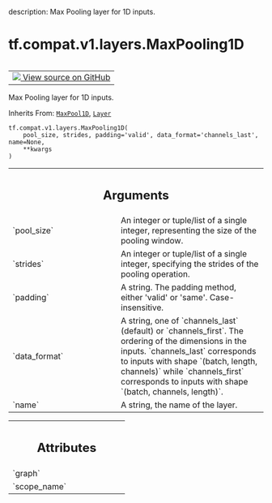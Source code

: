 description: Max Pooling layer for 1D inputs.

<div itemscope itemtype="http://developers.google.com/ReferenceObject">
<meta itemprop="name" content="tf.compat.v1.layers.MaxPooling1D" />
<meta itemprop="path" content="Stable" />
<meta itemprop="property" content="__init__"/>
<meta itemprop="property" content="__new__"/>
</div>

# tf.compat.v1.layers.MaxPooling1D

<!-- Insert buttons and diff -->

<table class="tfo-notebook-buttons tfo-api nocontent" align="left">
<td>
  <a target="_blank" href="https://github.com/tensorflow/tensorflow/blob/r2.4/tensorflow/python/keras/legacy_tf_layers/pooling.py#L101-L130">
    <img src="https://www.tensorflow.org/images/GitHub-Mark-32px.png" />
    View source on GitHub
  </a>
</td>
</table>



Max Pooling layer for 1D inputs.

Inherits From: [`MaxPool1D`](../../../../tf/keras/layers/MaxPool1D.md), [`Layer`](../../../../tf/compat/v1/layers/Layer.md)

<pre class="devsite-click-to-copy prettyprint lang-py tfo-signature-link">
<code>tf.compat.v1.layers.MaxPooling1D(
    pool_size, strides, padding='valid', data_format='channels_last', name=None,
    **kwargs
)
</code></pre>



<!-- Placeholder for "Used in" -->


<!-- Tabular view -->
 <table class="responsive fixed orange">
<colgroup><col width="214px"><col></colgroup>
<tr><th colspan="2"><h2 class="add-link">Arguments</h2></th></tr>

<tr>
<td>
`pool_size`
</td>
<td>
An integer or tuple/list of a single integer,
representing the size of the pooling window.
</td>
</tr><tr>
<td>
`strides`
</td>
<td>
An integer or tuple/list of a single integer, specifying the
strides of the pooling operation.
</td>
</tr><tr>
<td>
`padding`
</td>
<td>
A string. The padding method, either 'valid' or 'same'.
Case-insensitive.
</td>
</tr><tr>
<td>
`data_format`
</td>
<td>
A string, one of `channels_last` (default) or `channels_first`.
The ordering of the dimensions in the inputs.
`channels_last` corresponds to inputs with shape
`(batch, length, channels)` while `channels_first` corresponds to
inputs with shape `(batch, channels, length)`.
</td>
</tr><tr>
<td>
`name`
</td>
<td>
A string, the name of the layer.
</td>
</tr>
</table>





<!-- Tabular view -->
 <table class="responsive fixed orange">
<colgroup><col width="214px"><col></colgroup>
<tr><th colspan="2"><h2 class="add-link">Attributes</h2></th></tr>

<tr>
<td>
`graph`
</td>
<td>

</td>
</tr><tr>
<td>
`scope_name`
</td>
<td>

</td>
</tr>
</table>



